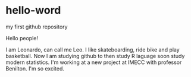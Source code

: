 # hello-word
my first github repository

Hello people!

I am Leonardo, can call me Leo. I like skateboarding, ride bike and play basketball. Now I am studying github to then study R laguage soon study modern statistics.
I'm working at a new project at IMECC with professor Benilton. I'm so excited.
